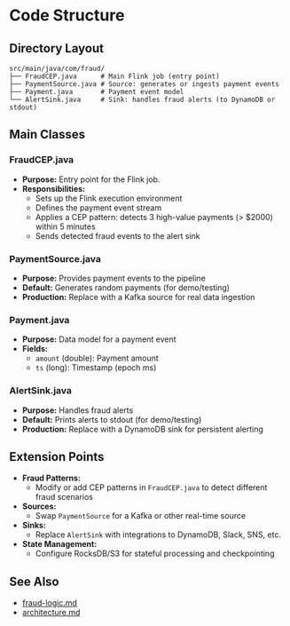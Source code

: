 # Code Structure

## Directory Layout

```
src/main/java/com/fraud/
├── FraudCEP.java      # Main Flink job (entry point)
├── PaymentSource.java # Source: generates or ingests payment events
├── Payment.java       # Payment event model
└── AlertSink.java     # Sink: handles fraud alerts (to DynamoDB or stdout)
```

## Main Classes

### FraudCEP.java
- **Purpose:** Entry point for the Flink job.
- **Responsibilities:**
  - Sets up the Flink execution environment
  - Defines the payment event stream
  - Applies a CEP pattern: detects 3 high-value payments (> $2000) within 5 minutes
  - Sends detected fraud events to the alert sink

### PaymentSource.java
- **Purpose:** Provides payment events to the pipeline
- **Default:** Generates random payments (for demo/testing)
- **Production:** Replace with a Kafka source for real data ingestion

### Payment.java
- **Purpose:** Data model for a payment event
- **Fields:**
  - `amount` (double): Payment amount
  - `ts` (long): Timestamp (epoch ms)

### AlertSink.java
- **Purpose:** Handles fraud alerts
- **Default:** Prints alerts to stdout (for demo/testing)
- **Production:** Replace with a DynamoDB sink for persistent alerting

## Extension Points

- **Fraud Patterns:**
  - Modify or add CEP patterns in `FraudCEP.java` to detect different fraud scenarios
- **Sources:**
  - Swap `PaymentSource` for a Kafka or other real-time source
- **Sinks:**
  - Replace `AlertSink` with integrations to DynamoDB, Slack, SNS, etc.
- **State Management:**
  - Configure RocksDB/S3 for stateful processing and checkpointing

## See Also
- [fraud-logic.md](fraud-logic.md)
- [architecture.md](architecture.md) 